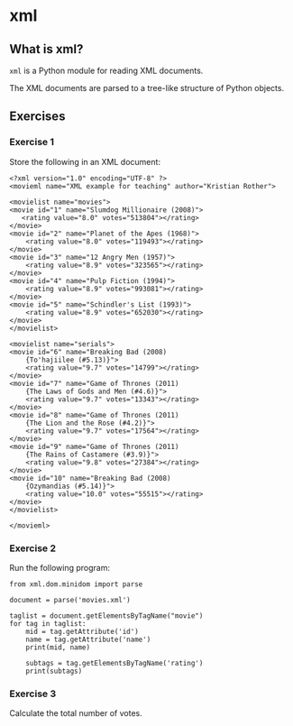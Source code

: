 
# xml

## What is xml?

`xml` is a Python module for reading XML documents.

The XML documents are parsed to a tree-like structure of Python objects.

## Exercises

### Exercise 1

Store the following in an XML document:

    <?xml version="1.0" encoding="UTF-8" ?>
    <movieml name="XML example for teaching" author="Kristian Rother">

    <movielist name="movies">
    <movie id="1" name="Slumdog Millionaire (2008)">
       <rating value="8.0" votes="513804"></rating>
    </movie>
    <movie id="2" name="Planet of the Apes (1968)">
        <rating value="8.0" votes="119493"></rating>
    </movie>
    <movie id="3" name="12 Angry Men (1957)">
        <rating value="8.9" votes="323565"></rating>
    </movie>
    <movie id="4" name="Pulp Fiction (1994)">
        <rating value="8.9" votes="993081"></rating>
    </movie>
    <movie id="5" name="Schindler's List (1993)">
        <rating value="8.9" votes="652030"></rating>
    </movie>
    </movielist>

    <movielist name="serials">
    <movie id="6" name="Breaking Bad (2008)
        {To'hajiilee (#5.13)}">
        <rating value="9.7" votes="14799"></rating>
    </movie>
    <movie id="7" name="Game of Thrones (2011) 
        {The Laws of Gods and Men (#4.6)}">
        <rating value="9.7" votes="13343"></rating>
    </movie>
    <movie id="8" name="Game of Thrones (2011) 
        {The Lion and the Rose (#4.2)}">
        <rating value="9.7" votes="17564"></rating>
    </movie>
    <movie id="9" name="Game of Thrones (2011) 
        {The Rains of Castamere (#3.9)}">
        <rating value="9.8" votes="27384"></rating>
    </movie>
    <movie id="10" name="Breaking Bad (2008) 
        {Ozymandias (#5.14)}">
        <rating value="10.0" votes="55515"></rating>
    </movie>
    </movielist>

    </movieml>

### Exercise 2

Run the following program:

    from xml.dom.minidom import parse

    document = parse('movies.xml')

    taglist = document.getElementsByTagName("movie")
    for tag in taglist:
        mid = tag.getAttribute('id')
        name = tag.getAttribute('name')
        print(mid, name)

        subtags = tag.getElementsByTagName('rating')
        print(subtags)

### Exercise 3

Calculate the total number of votes.